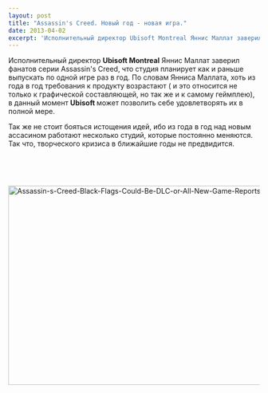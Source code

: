 ```yaml
---
layout: post
title: "Assassin's Creed. Новый год - новая игра."
date: 2013-04-02
excerpt: 'Исполнительный директор Ubisoft Montreal Яннис Маллат заверил фанатов серии Assassin&#39;s Creed, что студия планирует как и раньше выпускать по одной игре раз в год...'
---
```


Исполнительный директор <b>Ubisoft Montreal</b> Яннис Маллат заверил фанатов серии Assassin's Creed, что студия планирует как и раньше выпускать по одной игре раз в год. По словам Янниса Маллата, хоть из года в год требования к продукту возрастают ( и это относится не только к графической составляющей, но так же и к самому геймплею), в данный момент <b>Ubisoft</b><strong> </strong>может позволить себе удовлетворять их в полной мере.

Так же не стоит бояться истощения идей, ибо из года в год над новым ассасином работают несколько студий, которые постоянно меняются. Так что, творческого кризиса в ближайшие годы не предвидится.

&nbsp;

&nbsp;

<a href="http://gamersoul.ru/wp-content/uploads/2013/02/Assassin-s-Creed-Black-Flags-Could-Be-DLC-or-All-New-Game-Reports-Say.jpg"><img class="size-full wp-image-1539 aligncenter" alt="Assassin-s-Creed-Black-Flags-Could-Be-DLC-or-All-New-Game-Reports-Say" src="http://gamersoul.ru/wp-content/uploads/2013/02/Assassin-s-Creed-Black-Flags-Could-Be-DLC-or-All-New-Game-Reports-Say.jpg" width="728" height="400" /></a>